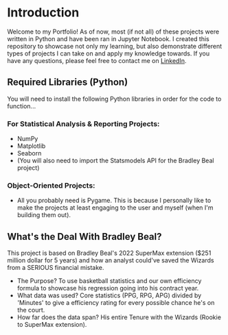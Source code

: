 # Introduction
Welcome to my Portfolio! As of now, most (if not all) of these projects were written in Python and have been ran in Jupyter Notebook.
I created this repository to showcase not only my learning, but also demonstrate different types of projects I can take on and apply my knowledge towards.
If you have any questions, please feel free to contact me on [LinkedIn](https://www.linkedin.com/in/brian-unanan-167998204/).

## Required Libraries (Python)
You will need to install the following Python libraries in order for the code to function...

### For Statistical Analysis & Reporting Projects: 
- NumPy
- Matplotlib
- Seaborn
- (You will also need to import the Statsmodels API for the Bradley Beal project)

### Object-Oriented Projects:
- All you probably need is Pygame. This is because I personally like to make the projects at least engaging to the user and myself (when I'm building them out).

## What's the Deal With Bradley Beal?
This project is based on Bradley Beal's 2022 SuperMax extension ($251 million dollar for 5 years) and how an analyst could've saved the Wizards from a SERIOUS financial mistake.
- The Purpose? To use basketball statistics and our own efficiency formula to showcase his regression going into his contract year.
- What data was used? Core statistics (PPG, RPG, APG) divided by 'Minutes' to give a efficiency rating for every possible chance he's on the court.
- How far does the data span? His entire Tenure with the Wizards (Rookie to SuperMax extension).
